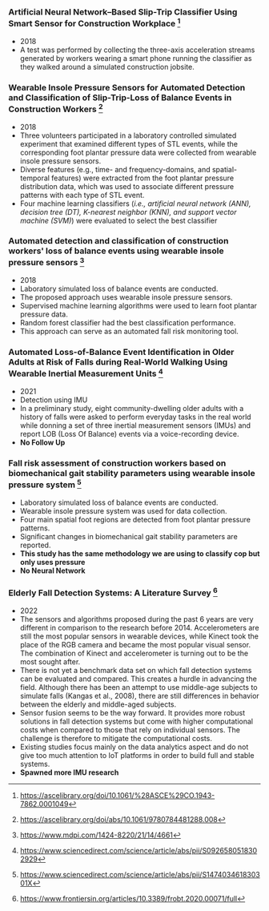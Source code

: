 ### Artificial Neural Network–Based Slip-Trip Classifier Using Smart Sensor for Construction Workplace [^1]
- 2018
- A test was performed by collecting the three-axis acceleration streams generated by workers wearing a smart phone running the classifier as they walked around a simulated construction jobsite.

### Wearable Insole Pressure Sensors for Automated Detection and Classification of Slip-Trip-Loss of Balance Events in Construction Workers [^2] 
- 2018
- Three volunteers participated in a laboratory controlled simulated experiment that examined different types of STL events, while the corresponding foot plantar pressure data were collected from wearable insole pressure sensors.
- Diverse features (e.g., time- and frequency-domains, and spatial-temporal features) were extracted from the foot plantar pressure distribution data, which was used to associate different pressure patterns with each type of STL event.
- Four machine learning classifiers (*i.e., artificial neural network (ANN), decision tree (DT), K-nearest neighbor (KNN), and support vector machine (SVM)*) were evaluated to select the best classifier

###  Automated detection and classification of construction workers' loss of balance events using wearable insole pressure sensors [^3]
 - 2018
 - Laboratory simulated loss of balance events are conducted.
 - The proposed approach uses wearable insole pressure sensors.
- Supervised machine learning algorithms were used to learn foot plantar pressure data.
- Random forest classifier had the best classification performance.
- This approach can serve as an automated fall risk monitoring tool.

### Automated Loss-of-Balance Event Identification in Older Adults at Risk of Falls during Real-World Walking Using Wearable Inertial Measurement Units [^4] 
- 2021
- Detection using IMU
- In a preliminary study, eight community-dwelling older adults with a history of falls were asked to perform everyday tasks in the real world while donning a set of three inertial measurement sensors (IMUs) and report LOB (Loss Of Balance) events via a voice-recording device.
- **No Follow Up**

### Fall risk assessment of construction workers based on biomechanical gait stability parameters using wearable insole pressure system [^5]
- Laboratory simulated loss of balance events are conducted.
- Wearable insole pressure system was used for data collection.
- Four main spatial foot regions are detected from foot plantar pressure patterns.
- Significant changes in biomechanical gait stability parameters are reported.
- **This study has the same methodology we are using to classify cop but only uses pressure**
- **No Neural Network**

### Elderly Fall Detection Systems: A Literature Survey [^6]
- 2022
- The sensors and algorithms proposed during the past 6 years are very different in comparison to the research before 2014. Accelerometers are still the most popular sensors in wearable devices, while Kinect took the place of the RGB camera and became the most popular visual sensor. The combination of Kinect and accelerometer is turning out to be the most sought after. 
- There is not yet a benchmark data set on which fall detection systems can be evaluated and compared. This creates a hurdle in advancing the field. Although there has been an attempt to use middle-age subjects to simulate falls (Kangas et al., 2008), there are still differences in behavior between the elderly and middle-aged subjects. 
- Sensor fusion seems to be the way forward. It provides more robust solutions in fall detection systems but come with higher computational costs when compared to those that rely on individual sensors. The challenge is therefore to mitigate the computational costs. 
- Existing studies focus mainly on the data analytics aspect and do not give too much attention to IoT platforms in order to build full and stable systems.
- **Spawned more IMU research**





[^1]: https://ascelibrary.org/doi/10.1061/%28ASCE%29CO.1943-7862.0001049
[^2]: https://ascelibrary.org/doi/abs/10.1061/9780784481288.008
[^3]: https://www.mdpi.com/1424-8220/21/14/4661
[^4]: https://www.sciencedirect.com/science/article/abs/pii/S0926580518302929
[^5]: https://www.sciencedirect.com/science/article/abs/pii/S147403461830301X
[^6]: https://www.frontiersin.org/articles/10.3389/frobt.2020.00071/full
